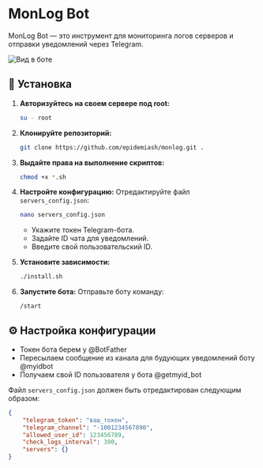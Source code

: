 # MonLog Bot

MonLog Bot — это инструмент для мониторинга логов серверов и отправки уведомлений через Telegram. 

![Вид в боте]([https://anticod.ru/github/monlog1.jpg)

## 🚀 Установка

1. **Авторизуйтесь на своем сервере под root:**
    ```bash
    su - root
    ```

2. **Клонируйте репозиторий:**
    ```bash
    git clone https://github.com/epidemiash/monlog.git .
    ```

3. **Выдайте права на выполнение скриптов:**
    ```bash
    chmod +x *.sh
    ```

4. **Настройте конфигурацию:**
    Отредактируйте файл `servers_config.json`:
    ```bash
    nano servers_config.json
    ```
    - Укажите токен Telegram-бота.
    - Задайте ID чата для уведомлений.
    - Введите свой пользовательский ID.

5. **Установите зависимости:**
    ```bash
    ./install.sh
    ```

6. **Запустите бота:**
    Отправьте боту команду:
    ```
    /start
    ```

## ⚙️ Настройка конфигурации

- Токен бота берем у @BotFather
- Пересылаем сообщение из канала для будующих уведомлений боту @myidbot
- Получаем свой ID пользователя у бота @getmyid_bot

Файл `servers_config.json` должен быть отредактирован следующим образом:
```json
{
    "telegram_token": "ваш_токен",
    "telegram_channel": "-1001234567890",
    "allowed_user_id": 123456789,
    "check_logs_interval": 300,
    "servers": {}
}

